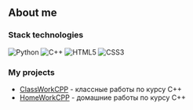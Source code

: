 ## About me
### Stack technologies
![Python](https://img.shields.io/badge/python-3670A0?style=for-the-badge&logo=python&logoColor=ffdd54)
![C++](https://img.shields.io/badge/c++-%2300599C.svg?style=for-the-badge&logo=c%2B%2B&logoColor=white)
![HTML5](https://img.shields.io/badge/html5-%23E34F26.svg?style=for-the-badge&logo=html5&logoColor=white)
![CSS3](https://img.shields.io/badge/css3-%231572B6.svg?style=for-the-badge&logo=css3&logoColor=white)

### My projects
- [ClassWorkCPP](https://github.com/sarkis111/ClassWorkCPP) - классные работы по курсу C++
- [HomeWorkCPP](https://github.com/sarkis111/HomeWorkCPP) - домашние работы по курсу C++
